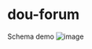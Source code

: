# dou-forum
Schema demo
![image](https://github.com/IraIvanishak/dou-forum/assets/110106748/ebbb43a8-be93-4aea-a8bb-e066b8b5133a)
